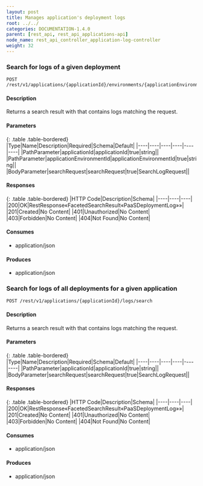 ```yaml
---
layout: post
title: Manages application's deployment logs
root: ../../
categories: DOCUMENTATION-1.4.0
parent: [rest_api, rest_api_applications-api]
node_name: rest_api_controller_application-log-controller
weight: 32
---
```


### Search for logs of a given deployment
```
POST /rest/v1/applications/{applicationId}/environments/{applicationEnvironmentId}/logs/search
```

#### Description

Returns a search result with that contains logs matching the request. 

#### Parameters

{: .table .table-bordered}
|Type|Name|Description|Required|Schema|Default|
|----|----|----|----|----|----|
|PathParameter|applicationId|applicationId|true|string||
|PathParameter|applicationEnvironmentId|applicationEnvironmentId|true|string||
|BodyParameter|searchRequest|searchRequest|true|SearchLogRequest||


#### Responses

{: .table .table-bordered}
|HTTP Code|Description|Schema|
|----|----|----|
|200|OK|RestResponse«FacetedSearchResult«PaaSDeploymentLog»»|
|201|Created|No Content|
|401|Unauthorized|No Content|
|403|Forbidden|No Content|
|404|Not Found|No Content|


#### Consumes

* application/json

#### Produces

* application/json

### Search for logs of all deployments for a given application
```
POST /rest/v1/applications/{applicationId}/logs/search
```

#### Description

Returns a search result with that contains logs matching the request.

#### Parameters

{: .table .table-bordered}
|Type|Name|Description|Required|Schema|Default|
|----|----|----|----|----|----|
|PathParameter|applicationId|applicationId|true|string||
|BodyParameter|searchRequest|searchRequest|true|SearchLogRequest||


#### Responses

{: .table .table-bordered}
|HTTP Code|Description|Schema|
|----|----|----|
|200|OK|RestResponse«FacetedSearchResult«PaaSDeploymentLog»»|
|201|Created|No Content|
|401|Unauthorized|No Content|
|403|Forbidden|No Content|
|404|Not Found|No Content|


#### Consumes

* application/json

#### Produces

* application/json

